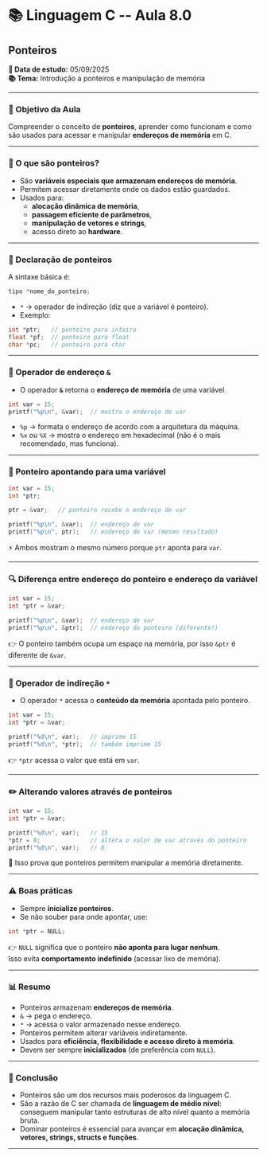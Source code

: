 # 📚 Linguagem C -- Aula 8.0

## Ponteiros

**📅 Data de estudo:** 05/09/2025\
**📚 Tema:** Introdução a ponteiros e manipulação de memória

------------------------------------------------------------------------

### 🎯 Objetivo da Aula

Compreender o conceito de **ponteiros**, aprender como funcionam e como
são usados para acessar e manipular **endereços de memória** em C.

------------------------------------------------------------------------

### 🧠 O que são ponteiros?

- São **variáveis especiais que armazenam endereços de memória**.
- Permitem acessar diretamente onde os dados estão guardados.
- Usados para:
  - **alocação dinâmica de memória**,
  - **passagem eficiente de parâmetros**,
  - **manipulação de vetores e strings**,
  - acesso direto ao **hardware**.

------------------------------------------------------------------------

### 🧩 Declaração de ponteiros

A sintaxe básica é:

```c
tipo *nome_do_ponteiro;
```

- `*` → operador de indireção (diz que a variável é ponteiro).
- Exemplo:

```c
int *ptr;   // ponteiro para inteiro
float *pf;  // ponteiro para float
char *pc;   // ponteiro para char
```

------------------------------------------------------------------------

### 📍 Operador de endereço `&`

- O operador **`&`** retorna o **endereço de memória** de uma variável.

```c
int var = 15;
printf("%p\n", &var);  // mostra o endereço de var
```

- `%p` → formata o endereço de acordo com a arquitetura da máquina.
- `%x` ou `%X` → mostra o endereço em hexadecimal (não é o mais recomendado, mas funciona).

------------------------------------------------------------------------

### 🔄 Ponteiro apontando para uma variável

```c
int var = 15;
int *ptr;

ptr = &var;   // ponteiro recebe o endereço de var

printf("%p\n", &var);  // endereço de var
printf("%p\n", ptr);   // endereço de var (mesmo resultado)
```

⚡ Ambos mostram o mesmo número porque `ptr` aponta para `var`.

------------------------------------------------------------------------

### 🔍 Diferença entre endereço do ponteiro e endereço da variável

```c
int var = 15;
int *ptr = &var;

printf("%p\n", &var);  // endereço de var
printf("%p\n", &ptr);  // endereço do ponteiro (diferente!)
```

👉 O ponteiro também ocupa um espaço na memória, por isso `&ptr` é diferente de `&var`.

------------------------------------------------------------------------

### 📖 Operador de indireção `*`

- O operador `*` acessa o **conteúdo da memória** apontada pelo ponteiro.

```c
int var = 15;
int *ptr = &var;

printf("%d\n", var);   // imprime 15
printf("%d\n", *ptr);  // também imprime 15
```

👉 `*ptr` acessa o valor que está em `var`.

------------------------------------------------------------------------

### ✏️ Alterando valores através de ponteiros

```c
int var = 15;
int *ptr = &var;

printf("%d\n", var);   // 15
*ptr = 8;              // altera o valor de var através do ponteiro
printf("%d\n", var);   // 8
```

📌 Isso prova que ponteiros permitem manipular a memória diretamente.

------------------------------------------------------------------------

### ⚠️ Boas práticas

- Sempre **inicialize ponteiros**.
- Se não souber para onde apontar, use:

```c
int *ptr = NULL;
```

👉 `NULL` significa que o ponteiro **não aponta para lugar nenhum**.  
Isso evita **comportamento indefinido** (acessar lixo de memória).

------------------------------------------------------------------------

### 📊 Resumo

- Ponteiros armazenam **endereços de memória**.
- `&` → pega o endereço.  
- `*` → acessa o valor armazenado nesse endereço.  
- Ponteiros permitem alterar variáveis indiretamente.  
- Usados para **eficiência, flexibilidade e acesso direto à memória**.  
- Devem ser sempre **inicializados** (de preferência com `NULL`).

------------------------------------------------------------------------

### 📌 Conclusão

- Ponteiros são um dos recursos mais poderosos da linguagem C.  
- São a razão de C ser chamada de **linguagem de médio nível**:  
  conseguem manipular tanto estruturas de alto nível quanto a memória bruta.  
- Dominar ponteiros é essencial para avançar em **alocação dinâmica, vetores, strings, structs e funções**.

------------------------------------------------------------------------
